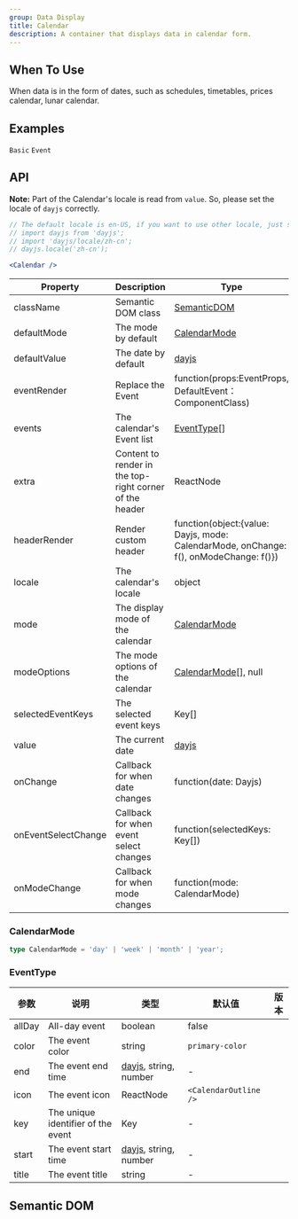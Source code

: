 ```yaml
---
group: Data Display
title: Calendar
description: A container that displays data in calendar form.
---
```


## When To Use

When data is in the form of dates, such as schedules, timetables, prices calendar, lunar calendar.

## Examples

<!-- prettier-ignore -->
<code src="./demo/basic.tsx" compact>Basic</code>
<code src="./demo/events.tsx" compact>Event</code>

## API

**Note:** Part of the Calendar's locale is read from `value`. So, please set the locale of `dayjs` correctly.

```jsx
// The default locale is en-US, if you want to use other locale, just set locale in entry file globally.
// import dayjs from 'dayjs';
// import 'dayjs/locale/zh-cn';
// dayjs.locale('zh-cn');

<Calendar />
```

| Property | Description | Type | Default | Version |
| --- | --- | --- | --- | --- |
| className | Semantic DOM class | [SemanticDOM](#semantic-dom) | - |  |
| defaultMode | The mode by default | [CalendarMode](#calendarmode) | - |  |
| defaultValue | The date by default | [dayjs](https://day.js.org/) | - |  |
| eventRender | Replace the Event | function(props:EventProps, DefaultEvent：ComponentClass) | - |  |
| events | The calendar's Event list | [EventType](#eventtype)\[] | - |  |
| extra | Content to render in the top-right corner of the header | ReactNode | - |  |
| headerRender | Render custom header | function(object:{value: Dayjs, mode: CalendarMode, onChange: f(), onModeChange: f()}) | - |  |
| locale | The calendar's locale | object |  |  |
| mode | The display mode of the calendar | [CalendarMode](#calendarmode) | `month` |  |
| modeOptions | The mode options of the calendar | [CalendarMode](#calendarmode)\[], null | `month` |  |
| selectedEventKeys | The selected event keys | Key\[] | - |  |
| value | The current date | [dayjs](https://day.js.org/) | - |  |
| onChange | Callback for when date changes | function(date: Dayjs) | - |  |
| onEventSelectChange | Callback for when event select changes | function(selectedKeys: Key\[]) | - |  |
| onModeChange | Callback for when mode changes | function(mode: CalendarMode) | - |  |

### CalendarMode

```typescript
type CalendarMode = 'day' | 'week' | 'month' | 'year';
```

### EventType

| 参数 | 说明 | 类型 | 默认值 | 版本 |
| --- | --- | --- | --- | --- |
| allDay | All-day event | boolean | false |  |
| color | The event color | string | `primary-color` |  |
| end | The event end time | [dayjs](https://day.js.org/), string, number | - |  |
| icon | The event icon | ReactNode | `<CalendarOutline />` |  |
| key | The unique identifier of the event | Key | - |  |
| start | The event start time | [dayjs](https://day.js.org/), string, number | - |  |
| title | The event title | string | - |  |

## Semantic DOM

<code src="./demo/_semantic.tsx" simplify></code>
